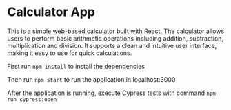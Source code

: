 # Calculator App

This is a simple web-based calculator built with React. The calculator allows users to perform basic arithmetic operations including addition, subtraction, multiplication and division. It supports a clean and intuitive user interface, making it easy to use for quick calculations.

First run `npm install` to install the dependencies

Then run `npm start` to run the application in localhost:3000

After the application is running, execute Cypress tests with command `npm run cypress:open` 